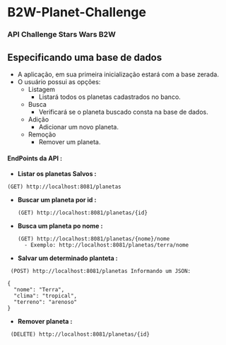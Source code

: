 # B2W-Planet-Challenge
### API Challenge Stars Wars B2W

## Especificando uma base de dados
- A aplicação, em sua primeira inicialização estará com a base zerada.
- O usuário possui as opções:
     - Listagem
         - Listará todos os planetas cadastrados no banco.
     - Busca
         - Verificará se o planeta buscado consta na base de dados.
     - Adição
         - Adicionar um novo planeta.
     - Remoção
        - Remover um planeta.

#### EndPoints da API :

- <b> Listar os planetas Salvos : </b>
```
(GET) http://localhost:8081/planetas
```

- <b> Buscar um planeta por id : </b>
   ```
  (GET) http://localhost:8081/planetas/{id}
  ```

- <b> Busca um planeta po nome : </b>
   ```
  (GET) http://localhost:8081/planetas/{nome}/nome
     - Exemplo: http://localhost:8081/planetas/terra/nome
   ```

- <b> Salvar um determinado planteta : </b>
```
 (POST) http://localhost:8081/planetas Informando um JSON:

{  
  "nome": "Terra", 
  "clima": "tropical", 
  "terreno": "arenoso" 
}
```
- <b> Remover planeta : </b>
```
 (DELETE) http://localhost:8081/planetas/{id}
```

